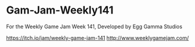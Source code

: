# Gam-Jam-Weekly141
For the Weekly Game Jam Week 141, Developed by Egg Gamma Studios

https://itch.io/jam/weekly-game-jam-141
http://www.weeklygamejam.com/
